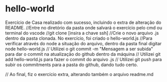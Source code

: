 # hello-world
Exercício de Casa realizado com sucesso, incluindo o extra de alteração do README.
//Entre no diretório da pasta onde salvará o exercício pelo cmd ou terminal do vscode
//git clone [insira a chave ssh] 
//Crie o novo arquivo .js dentro da pasta clonada. No exercício, foi criado o hello-world.js
//Para verificar através do node a situação do arquivo, dentro da pasta final digitar node hello-world.js
// Utilizei o git commit -m "Mensagem a ser subida" para dar o commit na atualização do github dentro da máquina
// Utilizei git add hello-world.js para fazer o commit do arquivo .js
// Utilizei git push para subir os commitments para a pasta do github, dando tudo certo. 

// Ao final, fiz o exercício extra, alterando também o arquivo readme.md

